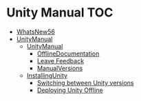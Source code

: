 Unity Manual TOC
================

 - [WhatsNew56](WhatsNew56)
 - [UnityManual](UnityManual)
	 - [UnityManual](UnityManual_1)
		 - [OfflineDocumentation](OfflineDocumentation)
		 - [Leave Feedback](LeaveFeedback)
		 - [ManualVersions](ManualVersions)
	 - [InstallingUnity](InstallingUnity)
		 - [Switching between Unity versions](SwitchingDocumentationVersions)
		 - [Deploying Unity Offline](DeployingUnityOffline)

